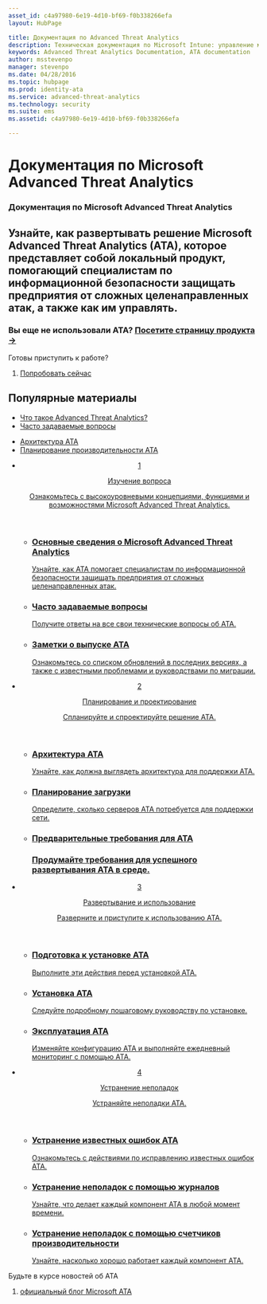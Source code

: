 ```yaml
---
asset_id: c4a97980-6e19-4d10-bf69-f0b338266efa
layout: HubPage

title: Документация по Advanced Threat Analytics
description: Техническая документация по Microsoft Intune: управление мобильными устройствами и приложениями
keywords: Advanced Threat Analytics Documentation, ATA documentation
author: msstevenpo
manager: stevenpo
ms.date: 04/28/2016
ms.topic: hubpage
ms.prod: identity-ata
ms.service: advanced-threat-analytics
ms.technology: security
ms.suite: ems
ms.assetid: c4a97980-6e19-4d10-bf69-f0b338266efa

---
```

# Документация по Microsoft Advanced Threat Analytics
<article id="main">
    <section id="hero-content">
      <h1>Документация по Microsoft Advanced Threat Analytics</h1>
      <h2>Узнайте, как развертывать решение Microsoft Advanced Threat Analytics (ATA), которое представляет собой локальный продукт, помогающий специалистам по информационной безопасности защищать предприятия от сложных целенаправленных атак, а также как им управлять.</h2>
      <h3>Вы еще не использовали ATA? <a href="http://go.microsoft.com/fwlink/?LinkId=816859" target="_blank">Посетите страницу продукта &rarr;</a></h3>
    </section>
    <aside class="alert section-border">
      <p>Готовы приступить к работе?</p>
      <ol class="action-list">
        <li><a href="https://www.microsoft.com/evalcenter/evaluate-microsoft-advanced-threat-analytics" target="_blank" class="button-bordered button-translucent">Попробовать сейчас</a></li>
      </ol>
    </aside>
    <section id="featured" class="container">
      <h2 class="section-heading"><span class="icon icon-warning"></span> Популярные материалы</h2>
      <div class="features row">
        <ul class="column column-half">
          <li><a href="/advanced-threat-analytics/understand-explore/what-is-ata">Что такое Advanced Threat Analytics?</a></li>
          <li><a href="/advanced-threat-analytics/understand-explore/ata-technical-faq">Часто задаваемые вопросы</a></li>
        </ul>
        <ul class="column column-half">
          <li><a href="/advanced-threat-analytics/plan-design/ata-architecture">Архитектура ATA</a></li>
          <li><a href="/advanced-threat-analytics/plan-design/ata-capacity-planning">Планирование производительности ATA</a></li>        </ul>
      </div>
    </section>
    <div id="journeys">
      <section class="container">
        <ul class="journeys-list">
          <li class="journey-step">
            <header class="journey-step-header row">
              <a href="/advanced-threat-analytics/understand-explore/what-is-ata">
                <div class="title column-third">
                  <span class="step-number">1</span>
                  <p>Изучение вопроса</p>
                </div>
                <p class="description column-two-thirds">Ознакомьтесь с высокоуровневыми концепциями, функциями и возможностями Microsoft Advanced Threat Analytics.
                </p>
              </a>
            </header>
            <section class="journey-step-elements content">
              <ul class="row">
                <li class="column-third">
                  <a href="/advanced-threat-analytics/understand-explore/what-is-ata">
                    <h3>Основные сведения о Microsoft Advanced Threat Analytics</h3>
                    <p>Узнайте, как ATA помогает специалистам по информационной безопасности защищать предприятия от сложных целенаправленных атак.</p>
                  </a>
                </li>
                <li class="column-third">
                  <a href="/advanced-threat-analytics/understand-explore/ata-technical-faq">
                    <h3>Часто задаваемые вопросы</h3>
                    <p>Получите ответы на все свои технические вопросы об ATA.</p>
                  </a>
                </li>
                <li class="column-third">
                  <a href="/advanced-threat-analytics/understand-explore/ata-release-notes">
                    <h3>Заметки о выпуске ATA</h3>
                    <p>Ознакомьтесь со списком обновлений в последних версиях, а также с известными проблемами и руководствами по миграции.</p>
                  </a>
                </li>
              </ul>
            </section>
          </li>
          <li class="journey-step">
            <header class="journey-step-header row">
              <a href="/advanced-threat-analytics/plan-design/ata-architecture">
                <div class="title column-third">
                  <span class="step-number">2</span>
                  <p>Планирование и проектирование</p>
                </div>
                <p class="description column-two-thirds">Спланируйте и спроектируйте решение ATA.
                </p>
              </a>
            </header>
            <section class="journey-step-elements content">
              <ul class="row">
                <li class="column-third">
                  <a href="/advanced-threat-analytics/plan-design/ata-architecture">
                    <h3>Архитектура ATA</h3>
                    <p>Узнайте, как должна выглядеть архитектура для поддержки ATA.</p>
                  </a>
                </li>
                <li class="column-third">
                  <a href="/advanced-threat-analytics/plan-design/ata-capacity-planning">
                    <h3>Планирование загрузки</h3>
                    <p>Определите, сколько серверов ATA потребуется для поддержки сети.</p>
                  </a>
                </li>
                <li class="column-third">
                  <a href="/advanced-threat-analytics/plan-design/ata-prerequisites">
                    <h3>Предварительные требования для ATA<h3>
                    <p>Продумайте требования для успешного развертывания ATA в среде.</p>
                  </a>
                </li>
              </ul>
            </section>
          </li>
          <li class="journey-step">
            <header class="journey-step-header row">
              <a href="/advanced-threat-analytics/deploy-use/preinstall-ata">
                <div class="title column-third">
                  <span class="step-number">3</span>
                  <p>Развертывание и использование</p>
                </div>
                <p class="description column-two-thirds">Разверните и приступите к использованию ATA.
                </p>
              </a>
            </header>
            <section class="journey-step-elements content">
              <ul class="row">
                <li class="column-third">
                  <a href="/advanced-threat-analytics/deploy-use/preinstall-ata">
                    <h3>Подготовка к установке ATA</h3>
                    <p>Выполните эти действия перед установкой ATA.</p>
                  </a>
                </li>
                <li class="column-third">
                  <a href="/advanced-threat-analytics/deploy-use/install-ata">
                    <h3>Установка ATA</h3>
                    <p>Следуйте подробному пошаговому руководству по установке.</p>
                  </a>
                </li>
                <li class="column-third">
                  <a href="/advanced-threat-analytics/deploy-use/operate-ata">
                    <h3>Эксплуатация ATA</h3>
                    <p>Изменяйте конфигурацию ATA и выполняйте ежедневный мониторинг с помощью ATA.</p>
                  </a>
                </li>
            </section>
          </li>
          <li class="journey-step">
            <header class="journey-step-header row">
              <a href="/advanced-threat-analytics/troubleshoot/troubleshooting-ata-known-errors">
                <div class="title column-third">
                  <span class="step-number">4</span>
                  <p>Устранение неполадок</p>
                </div>
                <p class="description column-two-thirds">Устраняйте неполадки ATA.
                </p>
              </a>
            </header>
            <section class="journey-step-elements content">
              <ul class="row">
                <li class="column-third">
                  <a href="/advanced-threat-analytics/troubleshoot/troubleshooting-ata-known-errors">
                    <h3>Устранение известных ошибок ATA</h3>
                    <p>Ознакомьтесь с действиями по исправлению известных ошибок ATA.</p>
                  </a>
                </li>
                <li class="column-third">
                  <a href="/advanced-threat-analytics/troubleshoot/troubleshooting-ata-using-logs">
                    <h3>Устранение неполадок с помощью журналов</h3>
                    <p>Узнайте, что делает каждый компонент ATA в любой момент времени.</p>
                  </a>
                </li>
                <li class="column-third">
                  <a href="/advanced-threat-analytics/troubleshoot/troubleshooting-ata-using-perf-counters">
                    <h3>Устранение неполадок с помощью счетчиков производительности</h3>
                    <p>Узнайте, насколько хорошо работает каждый компонент ATA.</p>
                  </a>
                </li>
              </ul>
            </section>
          </li>
        </ul>
      </section>
    </div>
    <aside class="alert alert-social">
      <p>Будьте в курсе новостей об ATA</p>
      <ol class="action-list">
        <li><a href="http://blogs.technet.com/b/ata/" target="_blank" class="button-bordered button-translucent">официальный блог Microsoft ATA</a></li>
      </ol>
    </aside>
</article>


<!--HONumber=Jun16_HO4-->



